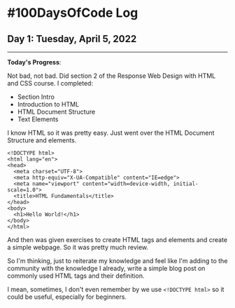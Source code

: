 # #100DaysOfCode Log

## Day 1: Tuesday, April 5, 2022

<hr>

**Today's Progress**:

Not bad, not bad. Did section 2 of the Response Web Design with HTML and CSS course. I completed:

- Section Intro
- Introduction to HTML
- HTML Document Structure
- Text Elements

I know HTML so it was pretty easy. Just went over the HTML Document Structure and elements.

```
<!DOCTYPE html>
<html lang="en">
<head>
  <meta charset="UTF-8">
  <meta http-equiv="X-UA-Compatible" content="IE=edge">
  <meta name="viewport" content="width=device-width, initial-scale=1.0">
  <title>HTML Fundamentals</title>
</head>
<body>
  <h1>Hello World!</h1>
</body>
</html>
```

And then was given exercises to create HTML tags and elements and create a simple webpage. So it was pretty much review.

So I'm thinking, just to reiterate my knowledge and feel like I'm adding to the community with the knowledge I already, write a simple blog post on commonly used HTML tags and their definition.

I mean, sometimes, I don't even remember by we use `<!DOCTYPE html>` so it could be useful, especially for beginners.

